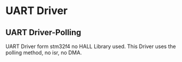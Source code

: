 # UART Driver 
## UART Driver-Polling


UART Driver form stm32f4 no HALL Library used. 
This Driver uses the polling method, no isr, no DMA. 




